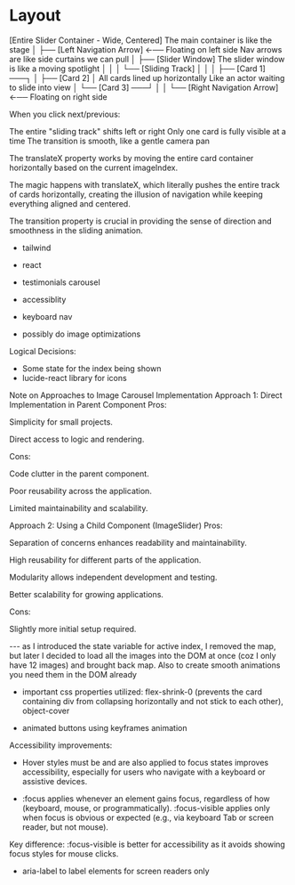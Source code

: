 # Layout

[Entire Slider Container - Wide, Centered] The main container is like the stage
│
├── [Left Navigation Arrow] ←── Floating on left side Nav arrows are like side curtains we can pull
│
├── [Slider Window] The slider window is like a moving spotlight
│ │
│ └── [Sliding Track]
│ │
│ ├── [Card 1] ───┐
│ ├── [Card 2] │ All cards lined up horizontally Like an actor waiting to slide into view
│ └── [Card 3] ───┘
│
│
└── [Right Navigation Arrow] ←── Floating on right side

When you click next/previous:

The entire "sliding track" shifts left or right
Only one card is fully visible at a time
The transition is smooth, like a gentle camera pan

The translateX property works by moving the entire card container horizontally based on the current imageIndex.

The magic happens with translateX, which literally pushes the entire track of cards horizontally, creating the illusion of navigation while keeping everything aligned and centered.

The transition property is crucial in providing the sense of direction and smoothness in the sliding animation.

-   tailwind
-   react
-   testimonials carousel
-   accessiblity
-   keyboard nav

-   possibly do image optimizations

Logical Decisions:

-   Some state for the index being shown
-   lucide-react library for icons

Note on Approaches to Image Carousel Implementation
Approach 1: Direct Implementation in Parent Component
Pros:

Simplicity for small projects.

Direct access to logic and rendering.

Cons:

Code clutter in the parent component.

Poor reusability across the application.

Limited maintainability and scalability.

Approach 2: Using a Child Component (ImageSlider)
Pros:

Separation of concerns enhances readability and maintainability.

High reusability for different parts of the application.

Modularity allows independent development and testing.

Better scalability for growing applications.

Cons:

Slightly more initial setup required.

--- as I introduced the state variable for active index, I removed the map, but later I decided to load all the images into the DOM at once (coz I only have 12 images) and brought back map. Also to create smooth animations you need them in the DOM already

-   important css properties utilized: flex-shrink-0 (prevents the card containing div from collapsing horizontally and not stick to each other), object-cover

-   animated buttons using keyframes animation

Accessibility improvements:

-   Hover styles must be and are also applied to focus states improves accessibility, especially for users who navigate with a keyboard or assistive devices.

-   :focus applies whenever an element gains focus, regardless of how (keyboard, mouse, or programmatically).
    :focus-visible applies only when focus is obvious or expected (e.g., via keyboard Tab or screen reader, but not mouse).

Key difference: :focus-visible is better for accessibility as it avoids showing focus styles for mouse clicks.

-   aria-label to label elements for screen readers only
